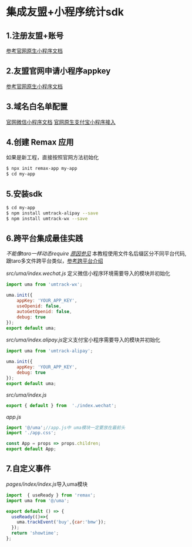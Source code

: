 # 集成友盟+小程序统计sdk

## 1.注册友盟+账号

[参考官网原生小程序文档](https://developer.umeng.com/docs/147615/detail/147619)

## 2.友盟官网申请小程序appkey

[参考官网原生小程序文档](https://developer.umeng.com/docs/147615/detail/147619)

## 3.域名白名单配置

 [官网微信小程序文档](https://developer.umeng.com/docs/147615/detail/147619) 
 [官网原生支付宝小程序接入](https://developer.umeng.com/docs/147615/detail/147727)
 
## 4.创建 Remax 应用


如果是新工程，直接按照官网方法初始化
```bash
$ npx init remax-app my-app
$ cd my-app
```
 
## 5.安装sdk

```bash
$ cd my-app
$ npm install umtrack-alipay --save
$ npm install umtrack-wx --save
```
## 6.跨平台集成最佳实践

*不能像taro一样动态require [原因参见](https://zhuanlan.zhihu.com/p/52990313)*
本教程使用文件名后缀区分不同平台代码,跟taro多文件跨平台类似，[参考跨平台介绍](https://remaxjs.org/one/intro)

*src/uma/index.wechat.js* 定义微信小程序环境需要导入的模块并初始化
```js
import uma from 'umtrack-wx';

uma.init({
    appKey: 'YOUR_APP_KEY',
    useOpenid: false,
    autoGetOpenid: false,
    debug: true
});
export default uma;
```
*src/uma/index.alipay.js*定义支付宝小程序需要导入的模块并初始化
```js
import uma from 'umtrack-alipay';

uma.init({
    appKey: 'YOUR_APP_KEY',
    debug: true
});
export default uma;
```
*src/uma/index.js*
```js
export { default } from  './index.wechat';

```
*app.js*

```js
import '@/uma';//app.js中 uma模块一定要放在最前头
import './app.css';

const App = props => props.children;
export default App;

```
## 7.自定义事件

*pages/index/index.js*导入uma模块

```js
import  { useReady } from 'remax';
import uma from '@/uma';

export default () => {
  useReady(()=>{
    uma.trackEvent('buy',{car:'bmw'});
  });
  return 'showtime';
};
```
